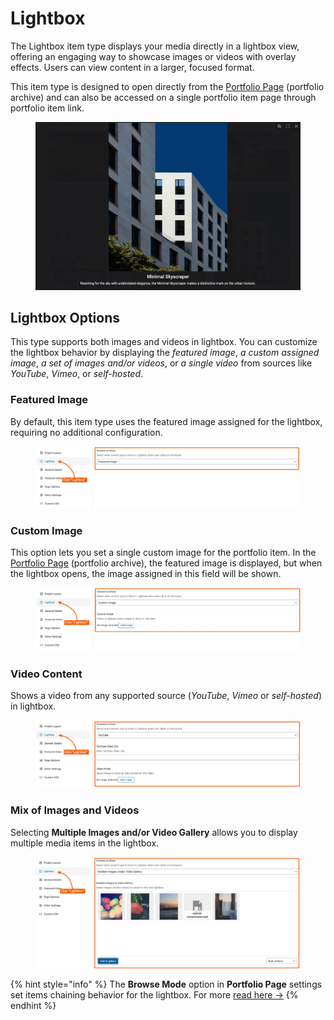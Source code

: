 # Lightbox

The Lightbox item type displays your media directly in a lightbox view, offering an engaging way to showcase images or videos with overlay effects. Users can view content in a larger, focused format.

This item type is designed to open directly from the [Portfolio Page](../portfolio-page.md) (portfolio archive) and can also be accessed on a single portfolio item page through portfolio item link.

<figure><img src="../../../.gitbook/assets/Lightbox - Preview.jpg" alt=""><figcaption></figcaption></figure>

## Lightbox Options

This type supports both images and videos in lightbox. You can customize the lightbox behavior by displaying the _featured image_, _a custom assigned image_, _a set of images and/or videos_, or _a single video_ from sources like _YouTube_, _Vimeo_, or _self-hosted_.

### Featured Image

By default, this item type uses the featured image assigned for the lightbox, requiring no additional configuration.

<figure><img src="../../../.gitbook/assets/Lightbox - Content to Show - Featured Image.jpg" alt=""><figcaption></figcaption></figure>

### Custom Image

This option lets you set a single custom image for the portfolio item. In the [Portfolio Page](../portfolio-page.md) (portfolio archive), the featured image is displayed, but when the lightbox opens, the image assigned in this field will be shown.

<figure><img src="../../../.gitbook/assets/Lightbox - Content to Show - Custom Image.jpg" alt=""><figcaption></figcaption></figure>

### Video Content

Shows a video from any supported source (_YouTube_, _Vimeo_ or _self-hosted_) in lightbox.

<figure><img src="../../../.gitbook/assets/Lightbox - Content to Show - Video.jpg" alt=""><figcaption></figcaption></figure>

### Mix of Images and Videos

Selecting **Multiple Images and/or Video Gallery** allows you to display multiple media items in the lightbox.

<figure><img src="../../../.gitbook/assets/Lightbox - Content to Show - Gallery.jpg" alt=""><figcaption></figcaption></figure>

{% hint style="info" %}
The **Browse Mode** option in **Portfolio Page** settings set items chaining behavior for the lightbox. For more [read here ->](../portfolio-page.md#lightbox-type)
{% endhint %}
